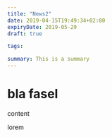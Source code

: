 ```yaml
---
title: "News2"
date: 2019-04-15T19:49:34+02:00
expiryDate: 2019-05-29
draft: true

tags:

summary: This is a summary
---
```


# bla fasel

content

lorem
